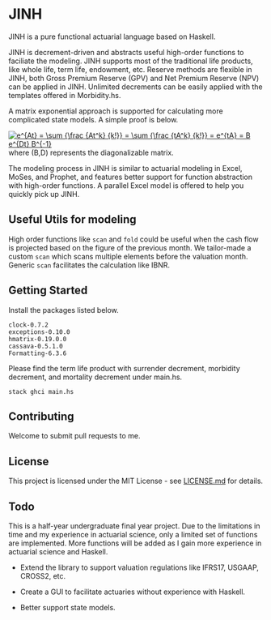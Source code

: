 # JINH

JINH is a pure functional actuarial language based on Haskell.

JINH is decrement-driven and abstracts useful high-order functions to faciliate the modeling.
JINH supports most of the traditional life products, like whole life, term life, endowment, etc.
Reserve methods are flexible in JINH, both Gross Premium Reserve (GPV) and Net Premium Reserve (NPV) can be applied in JINH.
Unlimited decrements can be easily applied with the templates offered in Morbidity.hs.



A matrix exponential approach is supported for calculating more complicated state models. A simple proof is below.

<a href="https://www.codecogs.com/eqnedit.php?latex=e^{At}&space;=&space;\sum&space;{\frac&space;{At^k}&space;{k!}}&space;=&space;\sum&space;{\frac&space;{tA^k}&space;{k!}}&space;=&space;e^{tA}&space;=&space;B&space;e^{Dt}&space;B^{-1}" target="_blank"><img src="https://latex.codecogs.com/gif.latex?e^{At}&space;=&space;\sum&space;{\frac&space;{At^k}&space;{k!}}&space;=&space;\sum&space;{\frac&space;{tA^k}&space;{k!}}&space;=&space;e^{tA}&space;=&space;B&space;e^{Dt}&space;B^{-1}" title="e^{At} = \sum {\frac {At^k} {k!}} = \sum {\frac {tA^k} {k!}} = e^{tA} = B e^{Dt} B^{-1}" /></a> where (B,D) represents the diagonalizable matrix.

The modeling process in JINH is similar to actuarial modeling in Excel, MoSes, and Prophet, and features better support for function abstraction with high-order functions. A parallel Excel model is offered to help you quickly pick up JINH.

## Useful Utils for modeling

High order functions like `scan` and `fold` could be useful when the cash flow is projected based on the figure of the previous month. We tailor-made a custom `scan` which scans multiple elements before the valuation month. Generic `scan` facilitates the calculation like IBNR.

## Getting Started

Install the packages listed below.

```
clock-0.7.2
exceptions-0.10.0
hmatrix-0.19.0.0
cassava-0.5.1.0
Formatting-6.3.6
```

Please find the term life product with surrender decrement, morbidity decrement, and mortality decrement under main.hs.

```
stack ghci main.hs
```





## Contributing

Welcome to submit pull requests to me.


## License

This project is licensed under the MIT License - see [LICENSE.md](LICENSE.md) for details.

## Todo

This is a half-year undergraduate final year project. Due to the limitations in time and my experience in actuarial science, only a limited set of functions are implemented. More functions will be added as I gain more experience in actuarial science and Haskell.

* Extend the library to support valuation regulations like IFRS17, USGAAP, CROSS2, etc.

* Create a GUI to facilitate actuaries without experience with Haskell.

* Better support state models.
